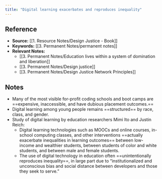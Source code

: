 ```yaml
---
title: "Digital learning exacerbates and reproduces inequality"
---
```

## Reference
- **Source:** [[1. Resource Notes/Design Justice - Book]]
- **Keywords:** [[3. Permanent Notes/permanent notes]]
- **Relevant Notes:** 
	- [[3. Permanent Notes/Education lives within a system of domination and liberation]]
	- [[3. Permanent Notes/Design justice]]
	- [[3. Permanent Notes/Design Justice Network Principles]]
## Notes
+ Many of the most visible for-profit coding schools and boot camps are ==expensive, inaccessible, and have dubious placement outcomes.==
+ Digital learning among young people remains ==structured== by race, class, and gender.
+ Study of digital learning by education researchers Mimi Ito and Justin Reich:
	+ Digital learning technologies such as MOOCs and online courses, in-school computing classes, and other interventions ==actually exacerbate inequalities in learning outcomes== between low-income and wealthier students, between students of color and white students, and between male and female students.
	+ The use of digital technology in education often ==unintentionally reproduces inequality==, in large part due to “institutionalized and unconscious bias and social distance between developers and those they seek to serve.”